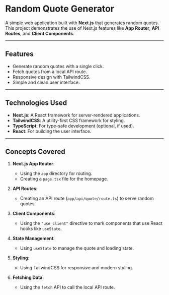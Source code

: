 # Random Quote Generator

A simple web application built with **Next.js** that generates random quotes. This project demonstrates the use of Next.js features like **App Router**, **API Routes**, and **Client Components**.

---

## Features

- Generate random quotes with a single click.
- Fetch quotes from a local API route.
- Responsive design with TailwindCSS.
- Simple and clean user interface.

---

## Technologies Used

- **Next.js**: A React framework for server-rendered applications.
- **TailwindCSS**: A utility-first CSS framework for styling.
- **TypeScript**: For type-safe development (optional, if used).
- **React**: For building the user interface.

---

## Concepts Covered

1. **Next.js App Router**:

   - Using the `app` directory for routing.
   - Creating a `page.tsx` file for the homepage.

2. **API Routes**:

   - Creating an API route (`app/api/quote/route.ts`) to serve random quotes.

3. **Client Components**:

   - Using the `"use client"` directive to mark components that use React hooks like `useState`.

4. **State Management**:

   - Using `useState` to manage the quote and loading state.

5. **Styling**:

   - Using TailwindCSS for responsive and modern styling.

6. **Fetching Data**:
   - Using the `fetch` API to call the local API route.
